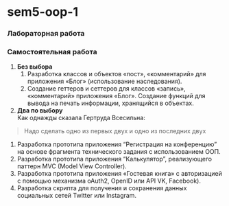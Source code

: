 # sem5-oop-1

### Лабораторная работа

### Самостоятельная работа
1. __Без выбора__
   1. Разработка классов и объектов «пост», «комментарий» для приложения «Блог» (использование наследования).
   2. Создание геттеров и сеттеров для классов «запись», «комментарий» приложения «Блог». Создание функций для вывода на печать информации, хранящийся в объектах.
2. __Два по выбору__ <br>
Как однажды сказала Гертруда Всесильна:
> Надо сделать одно из первых двух и одно из последних двух
   1. Разработка прототипа приложения “Регистрация на конференцию” на основе фрагмента технического задания с использованием ООП.
   2. Разработка прототипа приложения “Калькулятор”, реализующего паттерн MVC (Model View Controller).
   3. Разработка прототипа приложения «Гостевая книга» с авторизацией с помощью механизма oAuth2, OpenID или API VK, Facebook).
   4. Разработка скрипта для получения и сохранения данных социальных сетей Twitter или Instagram.
